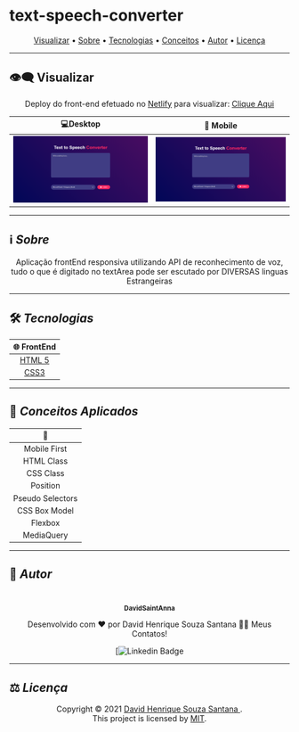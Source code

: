 # text-speech-converter
<p align="center">
 <a href="#eye_speech_bubble-visualizar">Visualizar</a> •
 <a href="#information_source-sobre">Sobre</a> •
 <a href="#hammer_and_wrench-tecnologias">Tecnologias</a> • 
 <a href="#brain-conceitos-aplicados">Conceitos</a> •
 <a href="#boy-autor">Autor</a> •
 <a href="#balance_scale-licença">Licença</a>
</p>

---

## :eye_speech_bubble: **Visualizar**

<div align="center">

Deploy do front-end efetuado no [Netlify](https://www.netlify.com/) para visualizar: [Clique Aqui](/https://main--famous-meringue-000527.netlify.app/)

|                             :computer:Desktop                             |                             :iphone: Mobile                              |
| :-----------------------------------------------------------------------: | :----------------------------------------------------------------------: |
| <kbd>  <img alt="project" src="assets/images/desktop.png" width="100%"></kbd> | <kbd><img alt="project" src="assets/images/desktop.png" width="100%"></kbd> |
</div>
  
---

## :information_source: _Sobre_

<div align="center">

Aplicação frontEnd responsiva utilizando API de reconhecimento de voz, tudo o que é digitado no textArea pode ser escutado por DIVERSAS linguas Estrangeiras

---

</div>

## :hammer_and_wrench: _Tecnologias_

<div align="center">

| :globe_with_meridians: FrontEnd |
| :-----------------------------: |
| [HTML 5](https://www.w3schools.com/html/) |
| [CSS3](https://www.w3schools.com/css/) |

</div>

---

## :brain: _Conceitos Aplicados_

<div align="center">

|  :page_facing_up:  |
| :----------------: |
|    Mobile First    |
|     HTML Class     |
|     CSS Class      |
|      Position      |
|  Pseudo Selectors  |
|   CSS Box Model    |
|      Flexbox       |
|     MediaQuery     |




</div>

---



## :boy: _Autor_

<div align="center">

<a href="https://github.com/DavidSaintAnna">
 <br/>
 <sub><b>DavidSaintAnna</b></sub>
</a>

Desenvolvido com ❤️ por David Henrique Souza Santana 👋🏽 Meus Contatos!

[![Linkedin Badge](https://www.linkedin.com/in/david-santana-09a0a5238/)

</div>

---

## :balance_scale: _Licença_

<div align="center">

Copyright ©️ 2021 [David Henrique Souza Santana ](https://github.com/DavidSaintAnna).<br />
This project is licensed by [MIT](./LICENSE).

</div>
